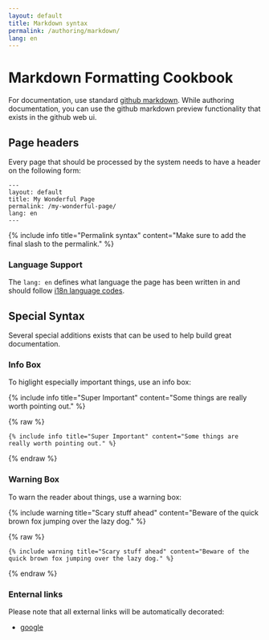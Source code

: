 ```yaml
---
layout: default
title: Markdown syntax
permalink: /authoring/markdown/
lang: en
---
```


# Markdown Formatting Cookbook

For documentation, use standard [github markdown](https://github.com/adam-p/markdown-here/wiki/Markdown-Cheatsheet).
While authoring documentation, you can use the github markdown preview functionality that exists in the github web ui.

## Page headers

Every page that should be processed by the system needs to have a header on the following form:

```
---
layout: default
title: My Wonderful Page
permalink: /my-wonderful-page/
lang: en
---
```

{% include info title="Permalink syntax" content="Make sure to add the final slash to the permalink." %}


### Language Support

The `lang: en` defines what language the page has been written in and should follow [i18n language codes](https://developer.chrome.com/webstore/i18n).

## Special Syntax

Several special additions exists that can be used to help build great documentation.

### Info Box

To higlight especially important things, use an info box:

{% include info title="Super Important" content="Some things are really worth pointing out." %}

{% raw  %}
```
{% include info title="Super Important" content="Some things are really worth pointing out." %}
```
{% endraw  %}

### Warning Box

To warn the reader about things, use a warning box:

{% include warning title="Scary stuff ahead" content="Beware of the quick brown fox jumping over the lazy dog." %}

{% raw  %}
```
{% include warning title="Scary stuff ahead" content="Beware of the quick brown fox jumping over the lazy dog." %}
```
{% endraw  %}

### Enternal links

Please note that all external links will be automatically decorated:

- [google](https://www.google.com/)


